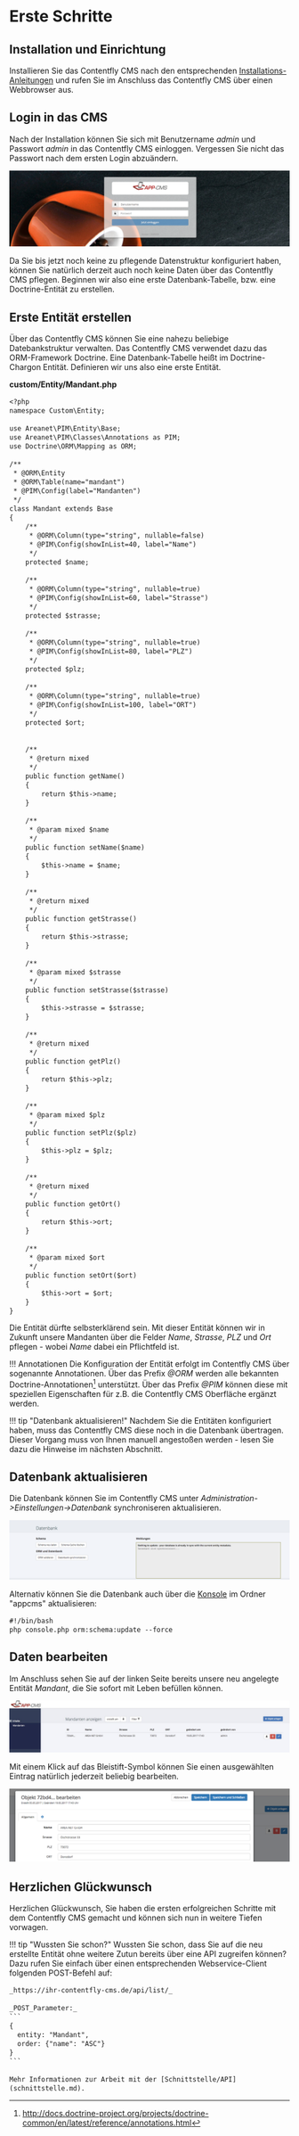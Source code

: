 # Erste Schritte

## Installation und Einrichtung

Installieren Sie das Contentfly CMS nach den entsprechenden [Installations-Anleitungen](installation.md) und rufen Sie im Anschluss das Contentfly CMS über einen Webbrowser aus.

## Login in das CMS

Nach der Installation können Sie sich mit Benutzername _admin_ und Passwort _admin_ in das Contentfly CMS einloggen. Vergessen Sie nicht das Passwort nach dem ersten Login abzuändern.

![Login ](../images/screen_login.png)

Da Sie bis jetzt noch keine zu pflegende Datenstruktur konfiguriert haben, können Sie natürlich derzeit auch noch keine Daten über das Contentfly CMS pflegen. 
Beginnen wir also eine erste Datenbank-Tabelle, bzw. eine Doctrine-Entität zu erstellen.

## Erste Entität erstellen

Über das Contentfly CMS können Sie eine nahezu beliebige Datebankstruktur verwalten. Das Contentfly CMS verwendet dazu das ORM-Framework Doctrine. 
Eine Datenbank-Tabelle heißt im Doctrine-Chargon Entität. Definieren wir uns also eine erste Entität.

**custom/Entity/Mandant.php**
```
<?php
namespace Custom\Entity;

use Areanet\PIM\Entity\Base;
use Areanet\PIM\Classes\Annotations as PIM;
use Doctrine\ORM\Mapping as ORM;

/**
 * @ORM\Entity
 * @ORM\Table(name="mandant")
 * @PIM\Config(label="Mandanten")
 */
class Mandant extends Base
{
    /**
     * @ORM\Column(type="string", nullable=false)
     * @PIM\Config(showInList=40, label="Name")
     */
    protected $name;

    /**
     * @ORM\Column(type="string", nullable=true)
     * @PIM\Config(showInList=60, label="Strasse")
     */
    protected $strasse;

    /**
     * @ORM\Column(type="string", nullable=true)
     * @PIM\Config(showInList=80, label="PLZ")
     */
    protected $plz;

    /**
     * @ORM\Column(type="string", nullable=true)
     * @PIM\Config(showInList=100, label="ORT")
     */
    protected $ort;

  
    /**
     * @return mixed
     */
    public function getName()
    {
        return $this->name;
    }

    /**
     * @param mixed $name
     */
    public function setName($name)
    {
        $this->name = $name;
    }

    /**
     * @return mixed
     */
    public function getStrasse()
    {
        return $this->strasse;
    }

    /**
     * @param mixed $strasse
     */
    public function setStrasse($strasse)
    {
        $this->strasse = $strasse;
    }

    /**
     * @return mixed
     */
    public function getPlz()
    {
        return $this->plz;
    }

    /**
     * @param mixed $plz
     */
    public function setPlz($plz)
    {
        $this->plz = $plz;
    }

    /**
     * @return mixed
     */
    public function getOrt()
    {
        return $this->ort;
    }

    /**
     * @param mixed $ort
     */
    public function setOrt($ort)
    {
        $this->ort = $ort;
    }
}
```

Die Entität dürfte selbsterklärend sein. Mit dieser Entität können wir in Zukunft unsere Mandanten über die Felder 
_Name_, _Strasse_, _PLZ_ und _Ort_ pflegen - wobei _Name_ dabei ein Pflichtfeld ist.

!!! Annotationen
    Die Konfiguration der Entität erfolgt im Contentfly CMS über sogenannte Annotationen. 
    Über das Prefix _@ORM_ werden alle bekannten Doctrine-Annotationen[^1] unterstützt. Über das Prefix _@PIM_ können diese mit speziellen 
    Eigenschaften für z.B. die Contentfly CMS Oberfläche ergänzt werden.
 
!!! tip "Datenbank aktualisieren!"
    Nachdem Sie die Entitäten konfiguriert haben, muss das Contentfly CMS diese noch in die Datenbank übertragen. Dieser Vorgang muss von Ihnen manuell angestoßen werden - lesen Sie dazu die Hinweise im nächsten Abschnitt. 
    
##  Datenbank aktualisieren

Die Datenbank können Sie im Contentfly CMS unter _Administration->Einstellungen->Datenbank_ synchroniseren aktualisieren.

![Database ](../images/screen_database_sync.png)

Alternativ können Sie die Datenbank auch über die [Konsole](konsole.md) im Ordner "appcms" aktualisieren:

```
#!/bin/bash
php console.php orm:schema:update --force
```

## Daten bearbeiten

Im Anschluss sehen Sie auf der linken Seite bereits unsere neu angelegte Entität _Mandant_, die Sie sofort mit Leben befüllen können.

![Mandanten auflisten](../images/screen_mandant_list.jpg)

Mit einem Klick auf das Bleistift-Symbol können Sie einen ausgewählten Eintrag natürlich jederzeit beliebig bearbeiten.

![Mandanten bearbeiten](../images/screen_mandant_edit.png)

## Herzlichen Glückwunsch

Herzlichen Glückwunsch, Sie haben die ersten erfolgreichen Schritte mit dem Contentfly CMS gemacht und können sich nun in weitere Tiefen vorwagen.

!!! tip "Wussten Sie schon?"
    Wussten Sie schon, dass Sie auf die neu erstellte Entität ohne weitere Zutun bereits über eine API zugreifen können?
    Dazu rufen Sie einfach über einen entsprechenden Webservice-Client folgenden POST-Befehl auf:
    
    _https://ihr-contentfly-cms.de/api/list/_
    
    _POST_Parameter:_
    ```
    {
      entity: "Mandant",
      order: {"name": "ASC"}
    }
    ```
    
    Mehr Informationen zur Arbeit mit der [Schnittstelle/API](schnittstelle.md).





    
[^1]: http://docs.doctrine-project.org/projects/doctrine-common/en/latest/reference/annotations.html
    

